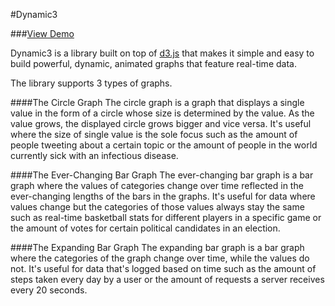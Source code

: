 #Dynamic3

###[View Demo](http://jeffreychan637.github.io)

Dynamic3 is a library built on top of [d3.js](http://d3js.org/) that makes it simple and easy to build powerful, dynamic, animated graphs that feature real-time data.

The library supports 3 types of graphs.

####The Circle Graph
The circle graph is a graph that displays a single value in the form of a circle whose size is determined by the value. As the value grows, the displayed circle grows bigger and vice versa. It's useful where the size of single value is the sole focus such as the amount of people tweeting about a certain topic or the amount of people in the world currently sick with an infectious disease.

####The Ever-Changing Bar Graph
The ever-changing bar graph is a bar graph where the values of categories change over time reflected in the ever-changing lengths of the bars in the graphs. It's useful for data where values change but the categories of those values always stay the same such as real-time basketball stats for different players in a specific game or the amount of votes for certain political candidates in an election.

####The Expanding Bar Graph
The expanding bar graph is a bar graph where the categories of the graph change over time, while the values do not. It's useful for data that's logged based on time such as the amount of steps taken every day by a user or the amount of requests a server receives every 20 seconds.
